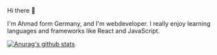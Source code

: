 Hi there 👋

I'm Ahmad form Germany, and I'm webdeveloper. I really enjoy learning languages and frameworks like React and JavaScript. 

[![Anurag's github stats](https://github-readme-stats.vercel.app/api?username=Ahmaddardmanesh)](https://github.com/anuraghazra/github-readme-stats)
